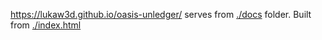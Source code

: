 https://lukaw3d.github.io/oasis-unledger/ serves from [./docs](./docs) folder. Built from [./index.html](./index.html)
